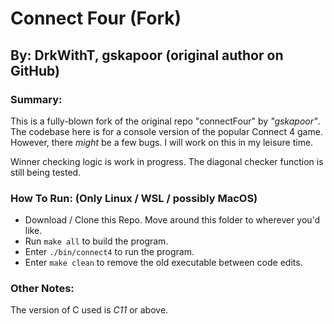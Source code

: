 # Connect Four (Fork)
## By: DrkWithT, gskapoor (original author on GitHub)

### Summary:
This is a fully-blown fork of the original repo "connectFour" by _"gskapoor"_. The codebase here is for a console version of the popular Connect 4 game. However, there _might_ be a few bugs. I will work on this in my leisure time.

Winner checking logic is work in progress. The diagonal checker function is still being tested.

### How To Run: (Only Linux / WSL / possibly MacOS)
 - Download / Clone this Repo. Move around this folder to wherever you'd like.
 - Run `make all` to build the program.
 - Enter `./bin/connect4` to run the program.
 - Enter `make clean` to remove the old executable between code edits.

### Other Notes:
The version of C used is _C11_ or above.
